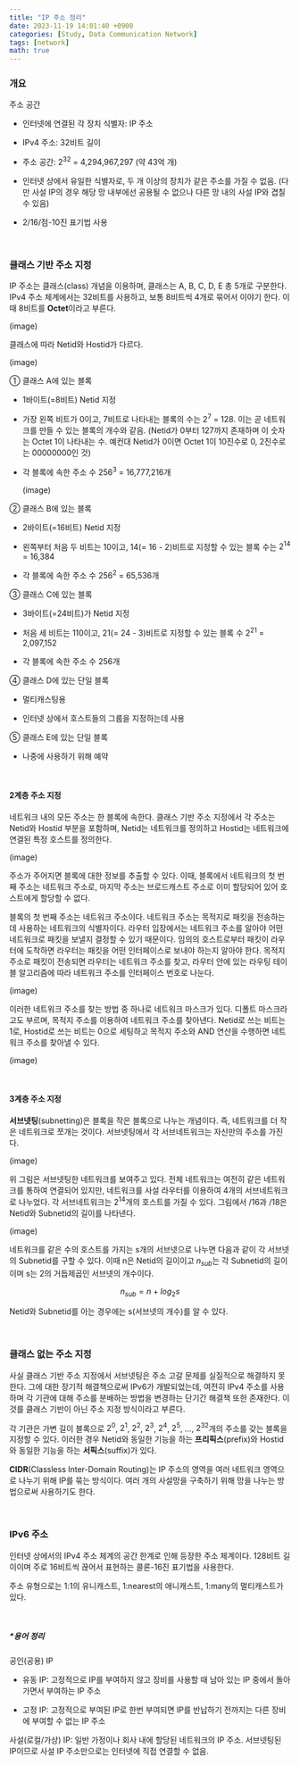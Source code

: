 ```yaml
---
title: "IP 주소 정리"
date: 2023-11-19 14:01:40 +0900
categories: [Study, Data Communication Network]
tags: [network]
math: true
---
```


### **개요**

주소 공간

- 인터넷에 연결된 각 장치 식별자: IP 주소

- IPv4 주소: 32비트 길이

- 주소 공간: $2^{32}$ = 4,294,967,297 (약 43억 개)

- 인터넷 상에서 유일한 식별자로, 두 개 이상의 장치가 같은 주소를 가질 수 없음. (다만 사설 IP의 경우 해당 망 내부에선 공용될 수 없으나 다른 망 내의 사설 IP와 겹칠 수 있음)

- 2/16/점-10진 표기법 사용

<br>

### **클래스 기반 주소 지정**

IP 주소는 클래스(class) 개념을 이용하며, 클래스는 A, B, C, D, E 총 5개로 구분한다. IPv4 주소 체계에서는 32비트를 사용하고, 보통 8비트씩 4개로 묶어서 이야기 한다. 이때 8비트를 **Octet**이라고 부른다.

(image)

클래스에 따라 Netid와 Hostid가 다르다.

(image)

① 클래스 A에 있는 블록

- 1바이트(=8비트) Netid 지정

- 가장 왼쪽 비트가 0이고, 7비트로 나타내는 블록의 수는 $2^7$ = 128. 이는 곧 네트워크를 만들 수 있는 블록의 개수와 같음. (Netid가 0부터 127까지 존재하며 이 숫자는 Octet 1이 나타내는 수. 예컨대 Netid가 0이면 Octet 1이 10진수로 0, 2진수로는 00000000인 것)

- 각 블록에 속한 주소 수 $256^3$ = 16,777,216개
  
  (image)

② 클래스 B에 있는 블록

- 2바이트(=16비트) Netid 지정

- 왼쪽부터 처음 두 비트는 10이고, 14(= 16 - 2)비트로 지정할 수 있는 블록 수는 $2^{14}$ = 16,384

- 각 블록에 속한 주소 수 $256^2$ = 65,536개

③ 클래스 C에 있는 블록

- 3바이트(=24비트)가 Netid 지정

- 처음 세 비트는 110이고, 21(= 24 - 3)비트로 지정할 수 있는 블록 수 $2^{21}$ = 2,097,152

- 각 블록에 속한 주소 수 256개

④ 클래스 D에 있는 단일 블록

- 멀티캐스팅용

- 인터넷 상에서 호스트들의 그룹을 지정하는데 사용

⑤ 클래스 E에 있는 단일 블록

- 나중에 사용하기 위해 예약

<br>

#### **2계층 주소 지정**

네트워크 내의 모든 주소는 한 블록에 속한다. 클래스 기반 주소 지정에서 각 주소는 Netid와 Hostid 부분을 포함하며, Netid는 네트워크를 정의하고 Hostid는 네트워크에 연결된 특정 호스트를 정의한다.

(image)

주소가 주어지면 블록에 대한 정보를 추출할 수 있다. 이때, 블록에서 네트워크의 첫 번째 주소는 네트워크 주소로, 마지막 주소는 브로드캐스트 주소로 이미 할당되어 있어 호스트에게 할당할 수 없다.

블록의 첫 번째 주소는  네트워크 주소이다. 네트워크 주소는 목적지로 패킷을 전송하는데 사용하는 네트워크의 식별자이다. 라우터 입장에서는 네트워크 주소를 알아야 어떤 네트워크로 패킷을 보낼지 결정할 수 있기 때문이다. 임의의 호스트로부터 패킷이 라우터에 도착하면 라우터는 패킷을 어떤 인터페이스로 보내야 하는지 알아야 한다. 목적지 주소로 패킷이 전송되면 라우터는 네트워크 주소를 찾고, 라우터 안에 있는 라우팅 테이블 알고리즘에 따라 네트워크 주소를 인터페이스 번호로 나눈다.

(image)

이러한 네트워크 주소를 찾는 방법 중 하나로 네트워크 마스크가 있다. 디폴트 마스크라고도 부르며, 목적지 주소를 이용하여 네트워크 주소를 찾아낸다. Netid로 쓰는 비트는 1로, Hostid로 쓰는 비트는 0으로 세팅하고 목적지 주소와 AND 연산을 수행하면 네트워크 주소를 찾아낼 수 있다.

(image)

<br>

#### **3계층 주소 지정**

**서브넷팅**(subnetting)은 블록을 작은 블록으로 나누는 개념이다. 즉, 네트워크를 더 작은 네트워크로 쪼개는 것이다. 서브넷팅에서 각 서브네트워크는 자신만의 주소를 가진다.

(image)

위 그림은 서브넷팅한 네트워크를 보여주고 있다. 전체 네트워크는 여전히 같은 네트워크를 통하여 연결되어 있지만, 네트워크를 사설 라우터를 이용하여 4개의 서브네트워크로 나누었다. 각 서브네트워크는 $2^{14}$개의 호스트를 가질 수 있다. 그림에서 /16과 /18은 Netid와 Subnetid의 길이를 나타낸다.

(image)

네트워크를 같은 수의 호스트를 가지는 s개의 서브넷으로 나누면 다음과 같이 각 서브넷의 Subnetid를 구할 수 있다. 이때 n은 Netid의 길이이고 $n_{sub}$는 각 Subnetid의 길이이며 s는 2의 거듭제곱인 서브넷의 개수이다.

$$
n_{sub} = n + log_2s
$$

Netid와 Subnetid를 아는 경우에는 s(서브넷의 개수)를 알 수 있다.

<br>

### **클래스 없는 주소 지정**

사실 클래스 기반 주소 지정에서 서브넷팅은 주소 고갈 문제를 실질적으로 해결하지 못한다. 그에 대한 장기적 해결책으로써 IPv6가 개발되었는데, 여전히 IPv4 주소를 사용하며 각 기관에 대해 주소를 분배하는 방법을 변경하는 단기간 해결책 또한 존재한다. 이것를 클래스 기반이 아닌 주소 지정 방식이라고 부른다.

각 기관은 가변 길이 블록으로 $2^0$, $2^1$, $2^2$, $2^3$, $2^4$, $2^5$, …, $2^{32}$개의 주소를 갖는 블록을 지정할 수 있다. 이러한 경우 Netid와 동일한 기능을 하는 **프리픽스**(prefix)와 Hostid와 동일한 기능을 하는 **서픽스**(suffix)가 있다.

 **CIDR**(Classless Inter-Domain Routing)는 IP 주소의 영역을 여러 네트워크 영역으로 나누기 위해 IP를 묶는 방식이다. 여러 개의 사설망을 구축하기 위해 망을 나누는 방법으로써 사용하기도 한다.

<br>

### **IPv6 주소**

인터넷 상에서의 IPv4 주소 체계의 공간 한계로 인해 등장한 주소 체계이다. 128비트 길이이며 주로 16비트씩 끊어서 표현하는 콜론-16진 표기법을 사용한다.

주소 유형으로는 1:1의 유니캐스트, 1:nearest의 애니캐스트, 1:many의 멀티캐스트가 있다.

<br>

##### ***용어 정리**

공인(공용) IP

- 유동 IP: 고정적으로 IP를 부여하지 않고 장비를 사용할 때 남아 있는 IP 중에서 돌아가면서 부여하는 IP 주소

- 고정 IP: 고정적으로 부여된 IP로 한번 부여되면 IP를 반납하기 전까지는 다른 장비에 부여할 수 없는 IP 주소

사설(로컬/가상) IP: 일반 가정이나 회사 내에 할당된 네트워크의 IP 주소. 서브넷팅된 IP이므로 사설 IP 주소만으로는 인터넷에 직접 연결할 수 없음.

<br>
